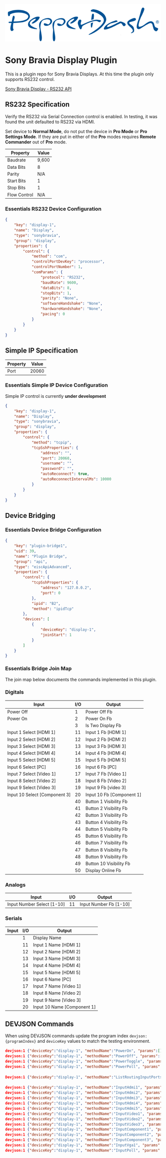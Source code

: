 ![PepperDash Logo](/images/logo_pdt_no_tagline_600.png)
# Sony Bravia Display Plugin

This is a plugin repo for Sony Bravia Displays.  At this time the plugin only supports RS232 control.

[Sony Bravia Display - RS232 API](https://pro-bravia.sony.net/develop/integrate/rs-232c/index.html)

## RS232 Specification

Verify the RS232 via Serial Connection control is enabled.  In testing, it was found the unit defaulted to RS232 via HDMI.

Set device to **Normal Mode**, do not put the device in **Pro Mode** or **Pro Settings Mode**.  If they are put in either of the **Pro** modes requires **Remote Commander** out of **Pro** mode.

| Property     | Value |
| ------------ | ----- |
| Baudrate     | 9,600 |
| Data Bits    | 8     |
| Parity       | N/A   |
| Start Bits   | 1     |
| Stop Bits    | 1     |
| Flow Control | N/A   |

### Essentials RS232 Device Configuration

```json
{
    "key": "display-1",
    "name": "Display",
    "type": "sonybravia",
    "group": "display",
    "properties": {
        "control": {
            "method": "com",
            "controlPortDevKey": "processor",
            "controlPortNumber": 1,
            "comParams": {
                "protocol": "RS232",
                "baudRate": 9600,
                "dataBits": 8,
                "stopBits": 1,
                "parity": "None",
                "softwareHandshake": "None",
                "hardwareHandshake": "None",
                "pacing": 0
            }
        }
    }
}
```

## Simple IP Specification

| Property | Value |
| -------- | ----- |
| Port     | 20060 |


### Essentials Simple IP Device Configuration

Simple IP control is currently **under development**

```json
{
    "key": "display-1",
    "name": "Display",
    "type": "sonybravia",
    "group": "display",
    "properties": {
        "control": {
            "method": "tcpip",
            "tcpSshProperties": {
                "address": "",
                "port": 20060,
                "username": "",
                "password": "",
                "autoReconnect": true,
                "autoReconnectIntervalMs": 10000
            }                        
        }
    }
}
```

## Device Bridging

### Essentials Device Bridge Configuration

```json
{
    "key": "plugin-bridge1",
    "uid": 39,
    "name": "Plugin Bridge",
    "group": "api",
    "type": "eiscApiAdvanced",
    "properties": {
        "control": {
            "tcpSshProperties": {
                "address": "127.0.0.2",
                "port": 0
            },
            "ipid": "B2",
            "method": "ipidTcp"
        },
        "devices": [
            {
                "deviceKey": "display-1",
                "joinStart": 1
            }
        ]
    }
}
```

### Essentials Bridge Join Map

The join map below documents the commands implemented in this plugin.

### Digitals

| Input                         | I/O | Output                    |
| ----------------------------- | --- | ------------------------- |
| Power Off                     | 1   | Power Off Fb              |
| Power On                      | 2   | Power On Fb               |
|                               | 3   | Is Two Display Fb         |
| Input 1 Select [HDMI 1]       | 11  | Input 1 Fb [HDMI 1]       |
| Input 2 Select [HDMI 2]       | 12  | Input 2 Fb [HDMI 2]       |
| Input 3 Select [HDMI 3]       | 13  | Input 3 Fb [HDMI 3]       |
| Input 4 Select [HDMI 4]       | 14  | Input 4 Fb [HDMI 4]       |
| Input 5 Select [HDMI 5]       | 15  | Input 5 Fb [HDMI 5]       |
| Input 6 Select [PC]           | 16  | Input 6 Fb [PC]           |
| Input 7 Select [Video 1]      | 17  | Input 7 Fb [Video 1]      |
| Input 8 Select [Video 2]      | 18  | Input 8 Fb [Video 2]      |
| Input 9 Select [Video 3]      | 19  | Input 9 Fb [video 3]      |
| Input 10 Select [Component 3] | 20  | Input 10 Fb [Component 1] |
|                               | 40  | Button 1 Visibility Fb    |
|                               | 41  | Button 2 Visibility Fb    |
|                               | 42  | Button 3 Visibility Fb    |
|                               | 43  | Button 4 Visibility Fb    |
|                               | 44  | Button 5 Visibility Fb    |
|                               | 45  | Button 6 Visibility Fb    |
|                               | 46  | Button 7 Visibility Fb    |
|                               | 47  | Button 8 Visibility Fb    |
|                               | 48  | Button 9 Visibility Fb    |
|                               | 49  | Button 10 Visibility Fb   |
|                               | 50  | Display Online Fb         |

### Analogs

| Input                      | I/O | Output                 |
| -------------------------- | --- | ---------------------- |
| Input Number Select [1-10] | 11  | Input Number Fb [1-10] |

### Serials

| Input | I/O | Output                      |
| ----- | --- | --------------------------- |
|       | 1   | Display Name                |
|       | 11  | Input 1 Name [HDMI 1]       |
|       | 12  | Input 2 Name [HDMI 2]       |
|       | 13  | Input 3 Name [HDMI 3]       |
|       | 14  | Input 4 Name [HDMI 4]       |
|       | 15  | Input 5 Name [HDMI 5]       |
|       | 16  | Input 6 Name [PC]           |
|       | 17  | Input 7 Name [Video 1]      |
|       | 18  | Input 8 Name [Video 2]      |
|       | 19  | Input 9 Name [Video 3]      |
|       | 20  | Input 10 Name [Component 1] |



## DEVJSON Commands

When using DEVJSON commands update the program index `devjson:{programIndex}` and `deviceKey` values to match the testing environment.

```json
devjson:1 {"deviceKey":"display-1", "methodName":"PowerOn", "params":[]}
devjson:1 {"deviceKey":"display-1", "methodName":"PowerOff", "params":[]}
devjson:1 {"deviceKey":"display-1", "methodName":"PowerToggle", "params":[]}
devjson:1 {"deviceKey":"display-1", "methodName":"PowerPoll", "params":[]}

Devjson:1 {"deviceKey":"display-1", "methodName":"ListRoutingInputPorts", "params": []}

devjson:1 {"deviceKey":"display-1", "methodName":"InputHdmi1", "params":[]}
devjson:1 {"deviceKey":"display-1", "methodName":"InputHdmi2", "params":[]}
devjson:1 {"deviceKey":"display-1", "methodName":"InputHdmi3", "params":[]}
devjson:1 {"deviceKey":"display-1", "methodName":"InputHdmi4", "params":[]}
devjson:1 {"deviceKey":"display-1", "methodName":"InputHdmi5", "params":[]}
devjson:1 {"deviceKey":"display-1", "methodName":"InputVideo1", "params":[]}
devjson:1 {"deviceKey":"display-1", "methodName":"InputVideo2", "params":[]}
devjson:1 {"deviceKey":"display-1", "methodName":"InputVideo3", "params":[]}
devjson:1 {"deviceKey":"display-1", "methodName":"InputComponent1", "params":[]}
devjson:1 {"deviceKey":"display-1", "methodName":"InputComponent2", "params":[]}
devjson:1 {"deviceKey":"display-1", "methodName":"InputComponent3", "params":[]}
devjson:1 {"deviceKey":"display-1", "methodName":"InputVga1", "params":[]}
devjson:1 {"deviceKey":"display-1", "methodName":"InputPoll", "params":[]}
```
